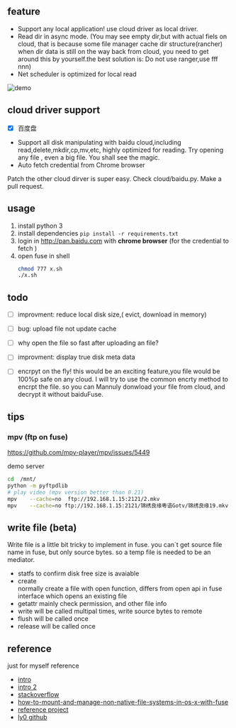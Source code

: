 
## feature 
- Support any local application!  use cloud driver as local driver.
- Read dir in async mode. (You may see empty dir,but with actual fiels on cloud, that is because some file manager cache dir structure(rancher) when dir data is still on the way back from cloud, you need to get around this by yourself.the best solution is: Do not use ranger,use fff nnn)
- Net scheduler is optimized for local read



![demo](https://github.com/zk4/baiduFuse/blob/master/img/d.gif)


## cloud driver support
- [x] 百度盘 
 - Support all disk manipulating with baidu cloud,including read,delete,mkdir,cp,mv,etc, highly optimized for reading. Try opening any file , even a big file. You shall see the magic.
 - Auto fetch credential from Chrome browser

Patch the other cloud dirver is super easy. Check cloud/baidu.py. Make a pull request.
## usage 
1. install python 3 
1. install dependencies `pip install -r requirements.txt`
1. login in http://pan.baidu.com with **chrome browser** (for the credential to fetch )
2. open fuse in shell
    ``` bash
    chmod 777 x.sh
    ./x.sh
    ```

## todo 
- [ ] improvment: reduce local disk size,( evict, download in memory)
- [ ] bug: upload file not update cache 
- [ ] why open the file so fast after uploading an file?
- [ ] improvment: display true disk meta data
- [ ] encrpyt on the fly! 
   this would be an exciting feature,you file would be 100%p safe on any cloud. I will try to use the common encrty method to encrpt the file. so you can Mannuly donwload your file from  cloud, and decrypt it without baiduFuse.



## tips
### mpv (ftp on fuse)
https://github.com/mpv-player/mpv/issues/5449

demo server
``` bash
cd  /mnt/
python -m pyftpdlib
# play video (mpv version better than 0.21)
mpv    --cache=no  ftp://192.168.1.15:2121/2.mkv
mpv    --cache=no ftp://192.168.1.15:2121/锦绣良缘粤语Gotv/锦绣良缘19.mkv 
```


## write file (beta)
Write file is a little bit tricky to implement in fuse. you can`t get source file name in fuse, but only source bytes. so a temp file is needed to be an mediator.
-  statfs 
   to confirm disk free size is avaiable 
-  create  
   normally create a file with open function, differs from open api in fuse interface which opens an existing file  
-  getattr 
   mainly check permission, and other file info 
-  write 
   will be called multipal times, write source bytes to remote 
-  flush 
   will be called once
-  release
   will be called once


## reference 
just for myself reference
- [intro](https://www.stavros.io/posts/python-fuse-filesystem/)
- [intro 2](http://www.maastaar.net/fuse/linux/filesystem/c/2016/05/21/writing-a-simple-filesystem-using-fuse/)
- [stackoverflow](https://stackoverflow.com/questions/15604191/fuse-detailed-documentation)
- [how-to-mount-and-manage-non-native-file-systems-in-os-x-with-fuse](https://www.macworld.com/article/2855038/how-to-mount-and-manage-non-native-file-systems-in-os-x-with-fuse.html)
- [reference project ](https://github.com/joe42/CloudFusion)
- [ly0 github](https://github.com/ly0/baidu-fuse)
